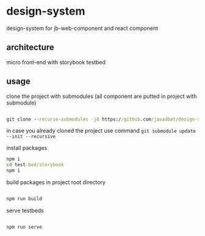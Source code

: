 # design-system
design-system for jb-web-component and react component

## architecture

micro front-end with storybook testbed

## usage

clone the project with submodules (all component are putted in project with submodule)

```cmd

git clone --recurse-submodules -j8 https://github.com/javadbat/design-system.git

```

in case you already cloned the project use command `git submodule update --init --recursive`

install packages

```cmd
npm i
cd test-bed/storybook
npm i
```
build packages in project root directory
```cmd

npm run build

```
serve testbeds
```cmd

npm run serve

```